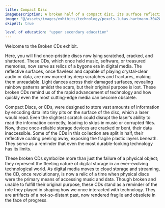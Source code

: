 ```yaml
---
title: Compact Disc
imageDescription: A broken half of a compact disc, its surface reflecting light in all directions.
image: "@/assets/images/exhibits/technology/pexels-lukas-hartmann-304281-1127121.jpg"
skipAlt: true

level of education: "upper secondary education"
---
```


Welcome to the Broken CDs exhibit.

 Here, you will find once-pristine discs now lying scratched, cracked, and shattered. These CDs, which once held music, software, or treasured memories, now serve as relics of a bygone era in digital media. The reflective surfaces, once flawless and capable of playing crystal-clear audio or data, are now marred by deep scratches and fractures, making them unreadable. Light dances across their damaged surfaces, revealing rainbow patterns amidst the scars, but their original purpose is lost. These broken CDs remind us of the rapid advancement of technology and how quickly even the most cutting-edge media can become obsolete.

Compact Discs, or CDs, were designed to store vast amounts of information by encoding data into tiny pits on the surface of the disc, which a laser would read. Even the slightest scratch could disrupt the laser’s ability to read the information correctly, leading to skips in music or corrupted files. Now, these once-reliable storage devices are cracked or bent, their data inaccessible. Some of the CDs in this collection are split in half, their reflective coating peeling away, exposing the fragile plastic layers beneath. They serve as a reminder that even the most durable-looking technology has its limits.

These broken CDs symbolize more than just the failure of a physical object; they represent the fleeting nature of digital storage in an ever-evolving technological world. As digital media moves to cloud storage and streaming, the CD, once revolutionary, is now a relic of a time when physical discs were the primary means of accessing music and data. Though broken and unable to fulfill their original purpose, these CDs stand as a reminder of the role they played in shaping how we once interacted with technology. They are artifacts of a not-so-distant past, now rendered fragile and obsolete in the face of progress.
